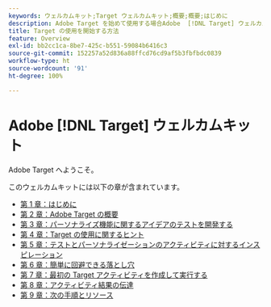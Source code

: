 ```yaml
---
keywords: ウェルカムキット;Target ウェルカムキット;概要;概要;はじめに
description: Adobe Target を始めて使用する場合Adobe  [!DNL Target] ウェルカムキットですぐに作業を始めることができます。
title: Target の使用を開始する方法
feature: Overview
exl-id: bb2cc1ca-8be7-425c-b551-59084b6416c3
source-git-commit: 152257a52d836a88ffcd76cd9af5b3fbfbdc0839
workflow-type: ht
source-wordcount: '91'
ht-degree: 100%

---
```


# Adobe [!DNL Target] ウェルカムキット

Adobe Target へようこそ。

このウェルカムキットには以下の章が含まれています。

* [第 1 章：はじめに](/help/main/c-intro/target-welcome-kit-1.md)
* [第 2 章：Adobe Target の概要](/help/main/c-intro/target-welcome-kit-2.md)
* [第 3 章：パーソナライズ機能に関するアイデアのテストを開発する](/help/main/c-intro/target-welcome-kit-3.md)
* [第 4 章：Target の使用に関するヒント](/help/main/c-intro/target-welcome-kit-4.md)
* [第 5 章：テストとパーソナライゼーションのアクティビティに対するインスピレーション](/help/main/c-intro/target-welcome-kit-5.md)
* [第 6 章：簡単に回避できる落とし穴](/help/main/c-intro/target-welcome-kit-6.md)
* [第 7 章：最初の Target アクティビティを作成して実行する](/help/main/c-intro/target-welcome-kit-7.md)
* [第 8 章：アクティビティ結果の伝達](/help/main/c-intro/target-welcome-kit-8.md)
* [第 9 章：次の手順とリソース](/help/main/c-intro/target-welcome-kit-9.md)
